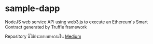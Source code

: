 # sample-dapp
NodeJS web service API using web3.js to execute an Ethereum's Smart Contract generated by Truffle framework


Repository นี้ใช้ประกอบบทความใน [Medium](https://medium.com/@thunkosiumnuay/nodejs-service-%E0%B8%97%E0%B8%B5%E0%B9%88%E0%B9%80%E0%B8%A3%E0%B8%B5%E0%B8%A2%E0%B8%81-smart-contract-%E0%B8%82%E0%B8%AD%E0%B8%87-ethereum-%E0%B8%89%E0%B8%9A%E0%B8%B1%E0%B8%9A-noob-programmer-838f830a339b)